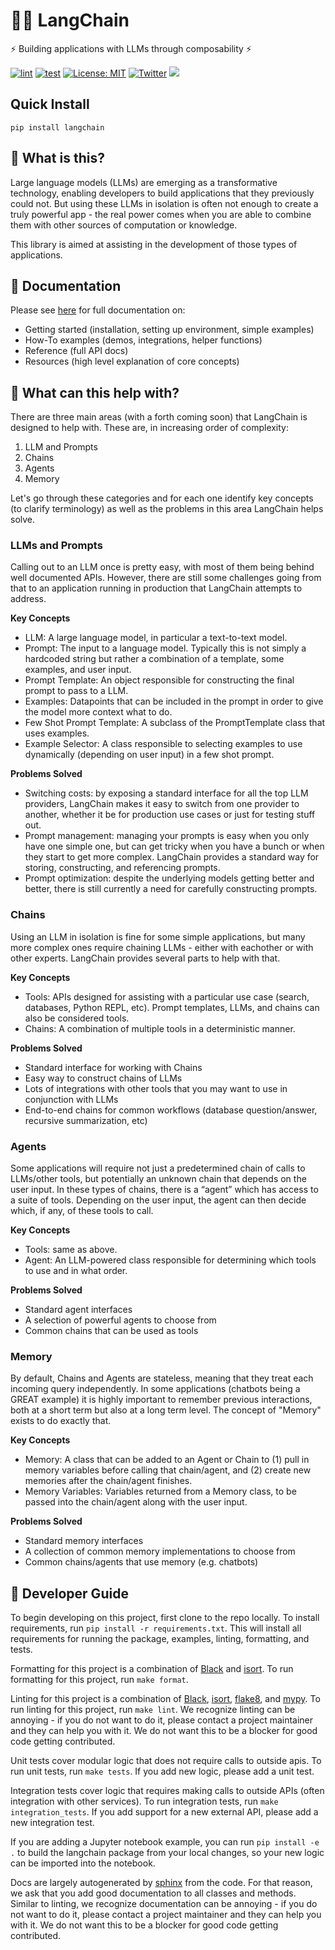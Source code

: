 # 🦜️🔗 LangChain

⚡ Building applications with LLMs through composability ⚡

[![lint](https://github.com/hwchase17/langchain/actions/workflows/lint.yml/badge.svg)](https://github.com/hwchase17/langchain/actions/workflows/lint.yml) [![test](https://github.com/hwchase17/langchain/actions/workflows/test.yml/badge.svg)](https://github.com/hwchase17/langchain/actions/workflows/test.yml) [![License: MIT](https://img.shields.io/badge/License-MIT-yellow.svg)](https://opensource.org/licenses/MIT) [![Twitter](https://img.shields.io/twitter/url/https/twitter.com/langchainai.svg?style=social&label=Follow%20%40LangChainAI)](https://twitter.com/langchainai) [![](https://dcbadge.vercel.app/api/server/6adMQxSpJS?compact=true&style=flat)](https://discord.gg/6adMQxSpJS)

## Quick Install

`pip install langchain`

## 🤔 What is this?

Large language models (LLMs) are emerging as a transformative technology, enabling
developers to build applications that they previously could not.
But using these LLMs in isolation is often not enough to
create a truly powerful app - the real power comes when you are able to
combine them with other sources of computation or knowledge.

This library is aimed at assisting in the development of those types of applications.

## 📖 Documentation

Please see [here](https://langchain.readthedocs.io/en/latest/?) for full documentation on:
- Getting started (installation, setting up environment, simple examples)
- How-To examples (demos, integrations, helper functions)
- Reference (full API docs)
- Resources (high level explanation of core concepts)

## 🚀 What can this help with?

There are three main areas (with a forth coming soon) that LangChain is designed to help with.
These are, in increasing order of complexity:
1. LLM and Prompts
2. Chains
3. Agents
4. Memory

Let's go through these categories and for each one identify key concepts (to clarify terminology) as well as the problems in this area LangChain helps solve.

### LLMs and Prompts
Calling out to an LLM once is pretty easy, with most of them being behind well documented APIs.
However, there are still some challenges going from that to an application running in production that LangChain attempts to address.

**Key Concepts**
- LLM: A large language model, in particular a text-to-text model.
- Prompt: The input to a language model. Typically this is not simply a hardcoded string but rather a combination of a template, some examples, and user input.
- Prompt Template: An object responsible for constructing the final prompt to pass to a LLM.
- Examples: Datapoints that can be included in the prompt in order to give the model more context what to do.
- Few Shot Prompt Template: A subclass of the PromptTemplate class that uses examples.
- Example Selector: A class responsible to selecting examples to use dynamically (depending on user input) in a few shot prompt.

**Problems Solved**
- Switching costs: by exposing a standard interface for all the top LLM providers, LangChain makes it easy to switch from one provider to another, whether it be for production use cases or just for testing stuff out.
- Prompt management: managing your prompts is easy when you only have one simple one, but can get tricky when you have a bunch or when they start to get more complex. LangChain provides a standard way for storing, constructing, and referencing prompts.
- Prompt optimization: despite the underlying models getting better and better, there is still currently a need for carefully constructing prompts. 

### Chains
Using an LLM in isolation is fine for some simple applications, but many more complex ones require chaining LLMs - either with eachother or with other experts.
LangChain provides several parts to help with that.

**Key Concepts**
- Tools: APIs designed for assisting with a particular use case (search, databases, Python REPL, etc). Prompt templates, LLMs, and chains can also be considered tools.
- Chains: A combination of multiple tools in a deterministic manner.

**Problems Solved**
- Standard interface for working with Chains
- Easy way to construct chains of LLMs
- Lots of integrations with other tools that you may want to use in conjunction with LLMs 
- End-to-end chains for common workflows (database question/answer, recursive summarization, etc)

### Agents
Some applications will require not just a predetermined chain of calls to LLMs/other tools, but potentially an unknown chain that depends on the user input.
In these types of chains, there is a “agent” which has access to a suite of tools.
Depending on the user input, the agent can then decide which, if any, of these tools to call.

**Key Concepts**
- Tools: same as above.
- Agent: An LLM-powered class responsible for determining which tools to use and in what order.


**Problems Solved**
- Standard agent interfaces
- A selection of powerful agents to choose from
- Common chains that can be used as tools

### Memory
By default, Chains and Agents are stateless, meaning that they treat each incoming query independently.
In some applications (chatbots being a GREAT example) it is highly important to remember previous interactions,
both at a short term but also at a long term level. The concept of "Memory" exists to do exactly that.

**Key Concepts**
- Memory: A class that can be added to an Agent or Chain to (1) pull in memory variables before calling that chain/agent, and (2) create new memories after the chain/agent finishes.
- Memory Variables: Variables returned from a Memory class, to be passed into the chain/agent along with the user input.

**Problems Solved**
- Standard memory interfaces
- A collection of common memory implementations to choose from
- Common chains/agents that use memory (e.g. chatbots)

## 🤖 Developer Guide

To begin developing on this project, first clone to the repo locally.
To install requirements, run `pip install -r requirements.txt`.
This will install all requirements for running the package, examples, linting, formatting, and tests.

Formatting for this project is a combination of [Black](https://black.readthedocs.io/en/stable/) and [isort](https://pycqa.github.io/isort/).
To run formatting for this project, run `make format`.

Linting for this project is a combination of [Black](https://black.readthedocs.io/en/stable/), [isort](https://pycqa.github.io/isort/), [flake8](https://flake8.pycqa.org/en/latest/), and [mypy](http://mypy-lang.org/).
To run linting for this project, run `make lint`.
We recognize linting can be annoying - if you do not want to do it, please contact a project maintainer and they can help you with it. We do not want this to be a blocker for good code getting contributed.

Unit tests cover modular logic that does not require calls to outside apis.
To run unit tests, run `make tests`.
If you add new logic, please add a unit test.

Integration tests cover logic that requires making calls to outside APIs (often integration with other services).
To run integration tests, run `make integration_tests`.
If you add support for a new external API, please add a new integration test.

If you are adding a Jupyter notebook example, you can run `pip install -e .` to build the langchain package from your local changes, so your new logic can be imported into the notebook.

Docs are largely autogenerated by [sphinx](https://www.sphinx-doc.org/en/master/) from the code.
For that reason, we ask that you add good documentation to all classes and methods.
Similar to linting, we recognize documentation can be annoying - if you do not want to do it, please contact a project maintainer and they can help you with it. We do not want this to be a blocker for good code getting contributed.
